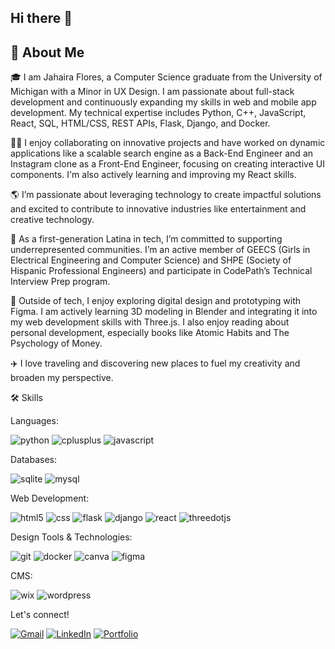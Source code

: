 ## Hi there 👋

<!--
**jflores45/jflores45** is a ✨ _special_ ✨ repository because its `README.md` (this file) appears on your GitHub profile.

Here are some ideas to get you started:

- 🔭 I’m currently working on ...
- 🌱 I’m currently learning ...
- 👯 I’m looking to collaborate on ...
- 🤔 I’m looking for help with ...
- 💬 Ask me about ...
- 📫 How to reach me: ...
- 😄 Pronouns: ...
- ⚡ Fun fact: ...
-->

## 🚀 About Me

🎓 I am Jahaira Flores, a Computer Science graduate from the University of Michigan with a Minor in UX Design. I am passionate about full-stack development and continuously expanding my skills in web and mobile app development. My technical expertise includes Python, C++, JavaScript, React, SQL, HTML/CSS, REST APIs, Flask, Django, and Docker.

👩‍💻 I enjoy collaborating on innovative projects and have worked on dynamic applications like a scalable search engine as a Back-End Engineer and an Instagram clone as a Front-End Engineer, focusing on creating interactive UI components. I'm also actively learning and improving my React skills.

🌎 I’m passionate about leveraging technology to create impactful solutions and excited to contribute to innovative industries like entertainment and creative technology.

🤝 As a first-generation Latina in tech, I’m committed to supporting underrepresented communities. I’m an active member of GEECS (Girls in Electrical Engineering and Computer Science) and SHPE (Society of Hispanic Professional Engineers) and participate in CodePath’s Technical Interview Prep program.

🎨 Outside of tech, I enjoy exploring digital design and prototyping with Figma. I am actively learning 3D modeling in Blender and integrating it into my web development skills with Three.js. I also enjoy reading about personal development, especially books like Atomic Habits and The Psychology of Money.

✈️ I love traveling and discovering new places to fuel my creativity and broaden my perspective.

🛠️ Skills

Languages: 

![python](https://img.shields.io/badge/python-3776AB?style=for-the-badge&logo=python&logoColor=white) ![cplusplus](https://img.shields.io/badge/C++-000000?style=for-the-badge&logo=cplusplus&logoColor=00599C) ![javascript](https://img.shields.io/badge/javascript-F7DF1E?style=for-the-badge&logo=javascript&logoColor=white)

Databases:

![sqlite](https://img.shields.io/badge/sqlite-003B57?style=for-the-badge&logo=sqlite&logoColor=white)
![mysql](https://img.shields.io/badge/mysql-4479A1?style=for-the-badge&logo=mysql&logoColor=white)

Web Development:

![html5](https://img.shields.io/badge/html5-E34F26?style=for-the-badge&logo=html5&logoColor=white) ![css](https://img.shields.io/badge/css-663399?style=for-the-badge&logo=css&logoColor=white) ![flask](https://img.shields.io/badge/flask-000000?style=for-the-badge&logo=flask&logoColor=white) ![django](https://img.shields.io/badge/django-092E20?style=for-the-badge&logo=django&logoColor=white) ![react](https://img.shields.io/badge/react-000000?style=for-the-badge&logo=react&logoColor=61DAFB) ![threedotjs](https://img.shields.io/badge/threedotjs-000000?style=for-the-badge&logo=threedotjs&logoColor=white) 

Design Tools & Technologies:

![git](https://img.shields.io/badge/git-F05032?style=for-the-badge&logo=git&logoColor=white) 
![docker](https://img.shields.io/badge/docker-2496ED?style=for-the-badge&logo=docker&logoColor=white) 
![canva](https://img.shields.io/badge/canva-00C4CC?style=for-the-badge&logo=canva&logoColor=white) 
![figma](https://img.shields.io/badge/figma-000000?style=for-the-badge&logo=figma&logoColor=white) 

CMS: 

![wix](https://img.shields.io/badge/wix-0C6EFC?style=for-the-badge&logo=wix&logoColor=white) ![wordpress](https://img.shields.io/badge/wordpress-21759B?style=for-the-badge&logo=wordpress&logoColor=white) 

Let's connect!

[![Gmail](https://img.shields.io/badge/Gmail-D14836?style=for-the-badge&logo=gmail&logoColor=white)](mailto:jahaira@umich.edu)
[![LinkedIn](https://img.shields.io/badge/LinkedIn-0077B5?style=for-the-badge&logo=linkedin&logoColor=white)](https://www.linkedin.com/in/flores-jahaira/)
[![Portfolio](https://img.shields.io/badge/Portfolio-E6526F?style=for-the-badge&logo=GitHub&logoColor=white)](https://jflores45.github.io/Portfolio/)


